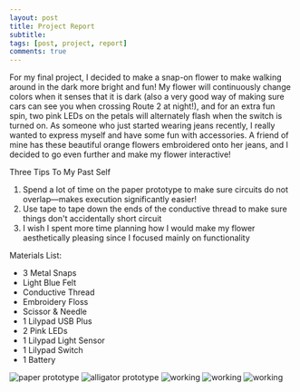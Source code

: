 ```yaml
---
layout: post
title: Project Report
subtitle: 
tags: [post, project, report]
comments: true
---
```


For my final project, I decided to make a snap-on flower to make walking around in the dark more bright and fun! My flower will continuously change colors when it senses that it is dark (also a very good way of making sure cars can see you when crossing Route 2 at night!), and for an extra fun spin, two pink LEDs on the petals will alternately flash when the switch is turned on. As someone who just started wearing jeans recently, I really wanted to express myself and have some fun with accessories. A friend of mine has these beautiful orange flowers embroidered onto her jeans, and I decided to go even further and make my flower interactive!

Three Tips To My Past Self
1. Spend a lot of time on the paper prototype to make sure circuits do not overlap—makes execution significantly easier!
2. Use tape to tape down the ends of the conductive thread to make sure things don't accidentally short circuit
3. I wish I spent more time planning how I would make my flower aesthetically pleasing since I focused mainly on functionality

Materials List:
- 3 Metal Snaps
- Light Blue Felt
- Conductive Thread
- Embroidery Floss
- Scissor & Needle
- 1 Lilypad USB Plus
- 2 Pink LEDs
- 1 Lilypad Light Sensor
- 1 Lilypad Switch
- 1 Battery

![paper prototype](https://osun001.github.io/assets/img/Paper%20Prototype.jpg)
![alligator prototype](https://osun001.github.io/assets/img/IMG_7606.jpg)
![working](https://osun001.github.io/assets/img/IMG_7608.jpg)
![working](https://osun001.github.io/assets/img/IMG_7610.jpg)
![working](https://osun001.github.io/assets/img/IMG_7652.jpg)
